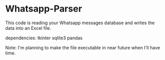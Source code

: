 # Whatsapp-Parser
This code is reading your Whatsapp messages database and writes the data into an Excel file.

dependencies:
tkinter
sqlite3
pandas

Note: I'm planning to make the file executable in near future when I'll have time.
